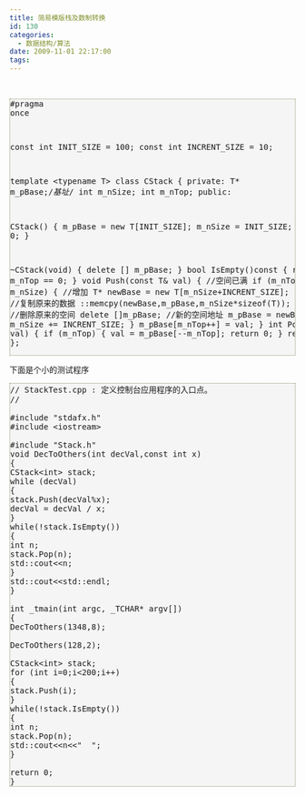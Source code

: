 ```yaml
---
title: 简易模版栈及数制转换
id: 130
categories:
  - 数据结构/算法
date: 2009-11-01 22:17:00
tags:
---
```


    

&nbsp;<pre style="border: 1px dotted #785;background: #f5f5f5;">#pragma once

const int  INIT_SIZE = 100;
const int  INCRENT_SIZE = 10;

template &lt;typename T&gt;
class CStack
{
private:
T* m_pBase;/*基址*/
int m_nSize;
int m_nTop;
public:

CStack()
{
m_pBase = new T[INIT_SIZE];
m_nSize = INIT_SIZE;
m_nTop = 0;
}

~CStack(void)
{
delete [] m_pBase;
}
bool IsEmpty()const
{
return m_nTop == 0;
}
void Push(const T&amp; val)
{
//空间已满
if (m_nTop == m_nSize)
{
//增加
T* newBase = new T[m_nSize+INCRENT_SIZE];
//复制原来的数据
::memcpy(newBase,m_pBase,m_nSize*sizeof(T));
//删除原来的空间
delete []m_pBase;
//新的空间地址
m_pBase = newBase;
m_nSize += INCRENT_SIZE;
}
m_pBase[m_nTop++] = val;
}
int Pop(T&amp; val)
{
if (m_nTop)
{
val = m_pBase[--m_nTop];
return 0;
}
return -1;
}
};
</pre> 

下面是个小的测试程序

<pre style="border: 1px dotted #785;background: #f5f5f5;">// StackTest.cpp : 定义控制台应用程序的入口点。
//

#include "stdafx.h"
#include &lt;iostream&gt;

#include "Stack.h"
void DecToOthers(int decVal,const int x)
{
CStack&lt;int&gt; stack;
while (decVal)
{
stack.Push(decVal%x);
decVal = decVal / x;
}
while(!stack.IsEmpty())
{
int n;
stack.Pop(n);
std::cout&lt;&lt;n;
}
std::cout&lt;&lt;std::endl;
}

int _tmain(int argc, _TCHAR* argv[])
{
DecToOthers(1348,8);

DecToOthers(128,2);

CStack&lt;int&gt; stack;
for (int i=0;i&lt;200;i++)
{
stack.Push(i);
}
while(!stack.IsEmpty())
{
int n;
stack.Pop(n);
std::cout&lt;&lt;n&lt;&lt;"  ";
}

return 0;
}</pre> 

</div>
